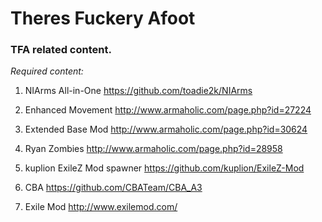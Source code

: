 # Theres Fuckery Afoot
### TFA related content.

*Required content:*

1. NIArms All-in-One
  https://github.com/toadie2k/NIArms

2. Enhanced Movement
  http://www.armaholic.com/page.php?id=27224

3. Extended Base Mod
  http://www.armaholic.com/page.php?id=30624

4. Ryan Zombies
  http://www.armaholic.com/page.php?id=28958

5. kuplion ExileZ Mod spawner
  https://github.com/kuplion/ExileZ-Mod

6. CBA
  https://github.com/CBATeam/CBA_A3

7. Exile Mod
  http://www.exilemod.com/
